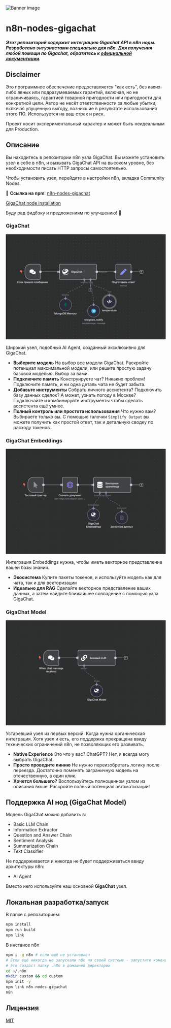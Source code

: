 ![Banner image](https://user-images.githubusercontent.com/10284570/173569848-c624317f-42b1-45a6-ab09-f0ea3c247648.png)

# n8n-nodes-gigachat

**_Этот репозиторий содержит интеграцию Gigachat API в n8n ноды. Разработано энтузиастами специально для n8n. Для получения любой помощи по Gigachat, обратитесь к [официальной документации](https://developers.sber.ru/dev)._**

## Disclaimer

Это программное обеспечение предоставляется "как есть", без каких-либо явных или подразумеваемых гарантий, включая, но не ограничиваясь, гарантией товарной пригодности или пригодности для конкретной цели. Автор не несёт ответственности за любые убытки, включая упущенную выгоду, возникшие в результате использования этого ПО. Используется на ваш страх и риск.

Проект носит экспериментальный характер и может быть неидеальным для Production.

## Описание

Вы находитесь в репозитории n8n узла GigaChat. Вы можете установить узел к себе в n8n, и вызывать GigaChat API на высоком уровне, без необходимости писать HTTP запросы самостоятельно.

Чтобы установить узел, перейдите в настройки n8n, вкладка Community Nodes.

📌 **Ссылка на npm**: [n8n-nodes-gigachat](https://www.npmjs.com/package/n8n-nodes-gigachat)

[GigaChat node installation](https://raw.githubusercontent.com/tomyumm-ge/n8n-gigachat/master/screenshots/screenshot_4.png)

Буду рад фидбэку и предложениям по улучшению! 🚀

### GigaChat

![GigaChat node](https://raw.githubusercontent.com/tomyumm-ge/n8n-gigachat/master/screenshots/screenshot_1.png)

Широкий узел, подобный AI Agent, созданный эксклюзивно для GigaChat.

- **Выберите модель** На выбор все модели GigaChat. Раскройте потенциал максимальной модели, или решите простую задачу базовой моделью. Выбор за вами.
- **Подключите память** Конструируете чат? Никаких проблем! Подключите память, и ни одна деталь чата не будет забыта.
- **Добавьте инструменты** Собрать личного ассистента? Подключить базу данных сделок? А может, узнать погоду в Москве? Подключайте и комбинируйте инструменты чтобы сделать ассистента ещё умнее.
- **Полный контроль или простота использования** Что нужно вам? Выбираете только вы. С помощью галочки `Simplify Output` вы можете получить как простой ответ, так и детальную сводку по расходу токенов.

### GigaChat Embeddings

![GigaChat embeddings node](https://raw.githubusercontent.com/tomyumm-ge/n8n-gigachat/master/screenshots/screenshot_2.png)

Интеграция Embeddings нужна, чтобы иметь векторное представление вашей базы знаний.

- **Экосистема** Купите пакеты токенов, и используйте модель как для чата, так и для векторизации
- **Идеально для RAG** Сделайте векторное представление ваших данных, а затем найдите ближайшее совпадение с помощью узла GigaChat.

### GigaChat Model

![GigaChat model node](https://raw.githubusercontent.com/tomyumm-ge/n8n-gigachat/master/screenshots/screenshot_3.png)

Устаревший узел из первых версий. Когда нужна органическая интеграция. Хотя узел и есть, его поддержка прекращена ввиду технических ограничений n8n, не позволяющих его развивать.

- **Native Experience** Это что у вас? ChatGPT? Нет, я всегда могу выбрать GigaChat.
- **Просто проведите линию** Не нужно переизобретать логику после переезда. Достаточно поменять заграничную модель на отечественную, в один клик.
- **Хочется большего?** Воспользуйтесь полноценном узлом из описания выше. Раскройте полный потенциал автоматизации!

## Поддержка AI нод (GigaChat Model)

Модель GigaChat можно добавить в:

- Basic LLM Chain
- Information Extractor
- Question and Answer Chain
- Sentiment Analysis
- Summarization Chain
- Text Classifier

Не поддерживается и никогда не будет поддерживаться ввиду архитектуры n8n:

- AI Agent

Вместо него используйте наш основной **GigaChat** узел.

## Локальная разработка/запуск

В папке с репозиторием:

```bash
npm install
npm run build
npm link
```

В инстансе n8n

```bash
npm i -g n8n # если ещё не установлен
# Если ещё никогда не запускали n8n на своей системе - запустите командой "n8n"
# Это создаст папку .n8n в домашней директории
cd ~/.n8n
mkdir custom && cd custom
npm init -y
npm link n8n-nodes-gigachat
n8n
```

## Лицензия

[MIT](https://github.com/tomyumm-ge/n8n-gigachat/blob/master/LICENSE.md)
